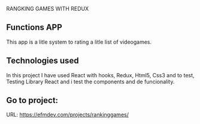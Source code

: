 RANGKING GAMES WITH REDUX

## Functions APP

This app is a litle system to rating a litle list of videogames.

## Technologies used

In this project I have used React with hooks, Redux, Html5, Css3 and to test, Testing Library React and i test the components and de funcionality.

## Go to project:

URL: https://efmdev.com/projects/rankinggames/
